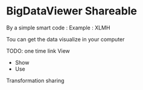 # BigDataViewer Shareable 

By a simple smart code : Example : XLMH 

Tou can get the data visualize in your computer

TODO: one time link View 
- Show
- Use

Transformation sharing